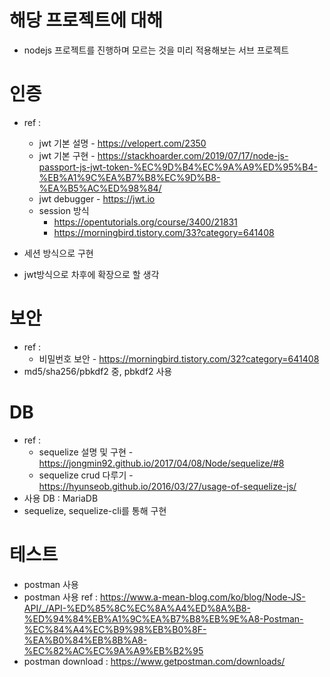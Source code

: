 # 해당 프로젝트에 대해 

- nodejs 프로젝트를 진행하며 모르는 것을 미리 적용해보는 서브 프로젝트

# 인증

- ref : 
    - jwt 기본 설명 - https://velopert.com/2350
    - jwt 기본 구현 - https://stackhoarder.com/2019/07/17/node-js-passport-js-jwt-token-%EC%9D%B4%EC%9A%A9%ED%95%B4-%EB%A1%9C%EA%B7%B8%EC%9D%B8-%EA%B5%AC%ED%98%84/
    - jwt debugger - https://jwt.io
    - session 방식 
        - https://opentutorials.org/course/3400/21831
        - https://morningbird.tistory.com/33?category=641408
        
- 세션 방식으로 구현
- jwt방식으로 차후에 확장으로 할 생각

# 보안

- ref :
    - 비밀번호 보안 - https://morningbird.tistory.com/32?category=641408
- md5/sha256/pbkdf2 중, pbkdf2 사용

# DB

- ref : 
    - sequelize 설명 및 구현 - https://jongmin92.github.io/2017/04/08/Node/sequelize/#8
    - sequelize crud 다루기 - https://hyunseob.github.io/2016/03/27/usage-of-sequelize-js/
- 사용 DB : MariaDB
- sequelize, sequelize-cli를 통해 구현

# 테스트

- postman 사용
- postman 사용 ref : https://www.a-mean-blog.com/ko/blog/Node-JS-API/_/API-%ED%85%8C%EC%8A%A4%ED%8A%B8-%ED%94%84%EB%A1%9C%EA%B7%B8%EB%9E%A8-Postman-%EC%84%A4%EC%B9%98%EB%B0%8F-%EA%B0%84%EB%8B%A8-%EC%82%AC%EC%9A%A9%EB%B2%95
- postman download : https://www.getpostman.com/downloads/